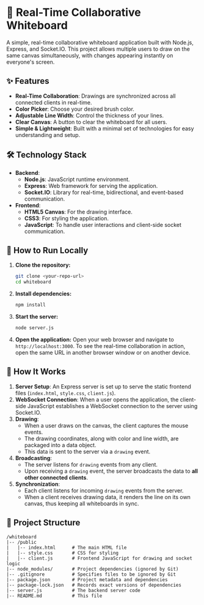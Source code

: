 # 🎨 Real-Time Collaborative Whiteboard

A simple, real-time collaborative whiteboard application built with Node.js, Express, and Socket.IO. This project allows multiple users to draw on the same canvas simultaneously, with changes appearing instantly on everyone's screen.

## ✨ Features

- **Real-Time Collaboration**: Drawings are synchronized across all connected clients in real-time.
- **Color Picker**: Choose your desired brush color.
- **Adjustable Line Width**: Control the thickness of your lines.
- **Clear Canvas**: A button to clear the whiteboard for all users.
- **Simple & Lightweight**: Built with a minimal set of technologies for easy understanding and setup.

## 🛠️ Technology Stack

- **Backend**:
  - **Node.js**: JavaScript runtime environment.
  - **Express**: Web framework for serving the application.
  - **Socket.IO**: Library for real-time, bidirectional, and event-based communication.
- **Frontend**:
  - **HTML5 Canvas**: For the drawing interface.
  - **CSS3**: For styling the application.
  - **JavaScript**: To handle user interactions and client-side socket communication.

## 🚀 How to Run Locally

1.  **Clone the repository:**
    ```bash
    git clone <your-repo-url>
    cd whiteboard
    ```

2.  **Install dependencies:**
    ```bash
    npm install
    ```

3.  **Start the server:**
    ```bash
    node server.js
    ```

4.  **Open the application:**
    Open your web browser and navigate to `http://localhost:3000`. To see the real-time collaboration in action, open the same URL in another browser window or on another device.

## 📝 How It Works

1.  **Server Setup**: An Express server is set up to serve the static frontend files (`index.html`, `style.css`, `client.js`).
2.  **WebSocket Connection**: When a user opens the application, the client-side JavaScript establishes a WebSocket connection to the server using Socket.IO.
3.  **Drawing**:
    - When a user draws on the canvas, the client captures the mouse events.
    - The drawing coordinates, along with color and line width, are packaged into a data object.
    - This data is sent to the server via a `drawing` event.
4.  **Broadcasting**:
    - The server listens for `drawing` events from any client.
    - Upon receiving a `drawing` event, the server broadcasts the data to **all other connected clients**.
5.  **Synchronization**:
    - Each client listens for incoming `drawing` events from the server.
    - When a client receives drawing data, it renders the line on its own canvas, thus keeping all whiteboards in sync.

## 📂 Project Structure
```
/whiteboard
|-- /public
|   |-- index.html      # The main HTML file
|   |-- style.css       # CSS for styling
|   |-- client.js       # Frontend JavaScript for drawing and socket logic
|-- node_modules/       # Project dependencies (ignored by Git)
|-- .gitignore          # Specifies files to be ignored by Git
|-- package.json        # Project metadata and dependencies
|-- package-lock.json   # Records exact versions of dependencies
|-- server.js           # The backend server code
|-- README.md           # This file
``` 